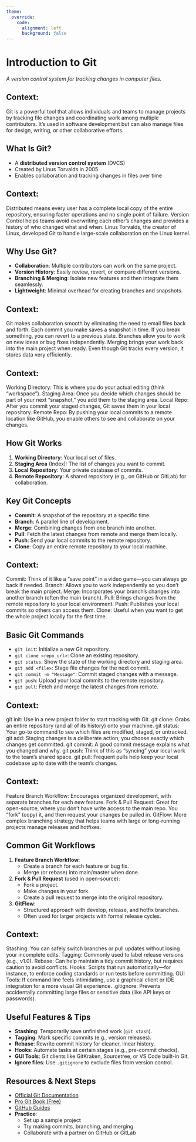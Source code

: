 ```yaml
---
theme:
  override:
    code:
      alignment: left
      background: false
---
```


# Introduction to Git
_A version control system for tracking changes in computer files._

## Context:
Git is a powerful tool that allows individuals and teams to manage projects by tracking file changes and coordinating work among multiple contributors. It’s used in software development but can also manage files for design, writing, or other collaborative efforts.



<!-- end_slide -->


## What Is Git?
- A **distributed version control system** (DVCS)
- Created by Linus Torvalds in 2005
- Enables collaboration and tracking changes in files over time

## Context:

Distributed means every user has a complete local copy of the entire repository, ensuring faster operations and no single point of failure.
Version Control helps teams avoid overwriting each other’s changes and provides a history of who changed what and when.
Linus Torvalds, the creator of Linux, developed Git to handle large-scale collaboration on the Linux kernel.

<!-- end_slide -->

## Why Use Git?
- **Collaboration**: Multiple contributors can work on the same project.
- **Version History**: Easily review, revert, or compare different versions.
- **Branching & Merging**: Isolate new features and then integrate them seamlessly.
- **Lightweight**: Minimal overhead for creating branches and snapshots.

## Context:

Git makes collaboration smooth by eliminating the need to email files back and forth.
Each commit you make saves a snapshot in time. If you break something, you can revert to a previous state.
Branches allow you to work on new ideas or bug fixes independently. Merging brings your work back into the main project when ready.
Even though Git tracks every version, it stores data very efficiently.

## Context:

Working Directory: This is where you do your actual editing (think “workspace”).
Staging Area: Once you decide which changes should be part of your next “snapshot,” you add them to the staging area.
Local Repo: After you commit your staged changes, Git saves them in your local repository.
Remote Repo: By pushing your local commits to a remote location like GitHub, you enable others to see and collaborate on your changes.

<!-- end_slide -->

## How Git Works
1. **Working Directory**: Your local set of files.
2. **Staging Area** (Index): The list of changes you want to commit.
3. **Local Repository**: Your private database of commits.
4. **Remote Repository**: A shared repository (e.g., on GitHub or GitLab) for collaboration.

<!-- end_slide -->

## Key Git Concepts
- **Commit**: A snapshot of the repository at a specific time.
- **Branch**: A parallel line of development. 
- **Merge**: Combining changes from one branch into another.
- **Pull**: Fetch the latest changes from remote and merge them locally.
- **Push**: Send your local commits to the remote repository.
- **Clone**: Copy an entire remote repository to your local machine.

## Context:

Commit: Think of it like a “save point” in a video game—you can always go back if needed.
Branch: Allows you to work independently so you don’t break the main project.
Merge: Incorporates your branch’s changes into another branch (often the main branch).
Pull: Brings changes from the remote repository to your local environment.
Push: Publishes your local commits so others can access them.
Clone: Useful when you want to get the whole project locally for the first time.

<!-- end_slide -->

## Basic Git Commands
- `git init`: Initialize a new Git repository.
- `git clone <repo_url>`: Clone an existing repository.
- `git status`: Show the state of the working directory and staging area.
- `git add <file>`: Stage file changes for the next commit.
- `git commit -m "Message"`: Commit staged changes with a message.
- `git push`: Upload your local commits to the remote repository.
- `git pull`: Fetch and merge the latest changes from remote.

## Context:

git init: Use in a new project folder to start tracking with Git.
git clone: Grabs an entire repository (and all of its history) onto your machine.
git status: Your go-to command to see which files are modified, staged, or untracked.
git add: Staging changes is a deliberate action; you choose exactly which changes get committed.
git commit: A good commit message explains what you changed and why.
git push: Think of this as “syncing” your local work to the team’s shared space.
git pull: Frequent pulls help keep your local codebase up to date with the team’s changes.

## Context:

Feature Branch Workflow: Encourages organized development, with separate branches for each new feature.
Fork & Pull Request: Great for open-source, where you don’t have write access to the main repo. You “fork” (copy) it, and then request your changes be pulled in.
GitFlow: More complex branching strategy that helps teams with large or long-running projects manage releases and hotfixes.


<!-- end_slide -->

## Common Git Workflows
1. **Feature Branch Workflow**:
   - Create a branch for each feature or bug fix.
   - Merge (or rebase) into main/master when done.
2. **Fork & Pull Request** (used in open-source):
   - Fork a project.
   - Make changes in your fork.
   - Create a pull request to merge into the original repository.
3. **GitFlow**:
   - Structured approach with develop, release, and hotfix branches.
   - Often used for larger projects with formal release cycles.

## Context:

Stashing: You can safely switch branches or pull updates without losing your incomplete edits.
Tagging: Commonly used to label release versions (e.g., v1.0).
Rebase: Can help maintain a tidy commit history, but requires caution to avoid conflicts.
Hooks: Scripts that run automatically—for instance, to enforce coding standards or run tests before committing.
GUI Tools: If command line feels intimidating, use a graphical client or IDE integration for a more visual Git experience.
.gitignore: Prevents accidentally committing large files or sensitive data (like API keys or passwords).


<!-- end_slide -->


## Useful Features & Tips
- **Stashing**: Temporarily save unfinished work (`git stash`).
- **Tagging**: Mark specific commits (e.g., version releases).
- **Rebase**: Rewrite commit history for cleaner, linear history.
- **Hooks**: Automate tasks at certain stages (e.g., pre-commit checks).
- **GUI Tools**: Git clients like GitKraken, Sourcetree, or VS Code built-in Git.
- **Ignore files**: Use `.gitignore` to exclude files from version control.


<!-- end_slide -->

## Resources & Next Steps
- [Official Git Documentation](https://git-scm.com/doc)
- [Pro Git Book (Free)](https://git-scm.com/book)
- [GitHub Guides](https://guides.github.com/)
- **Practice**:
  - Set up a sample project
  - Try making commits, branching, and merging
  - Collaborate with a partner on GitHub or GitLab



<!-- end_slide -->
